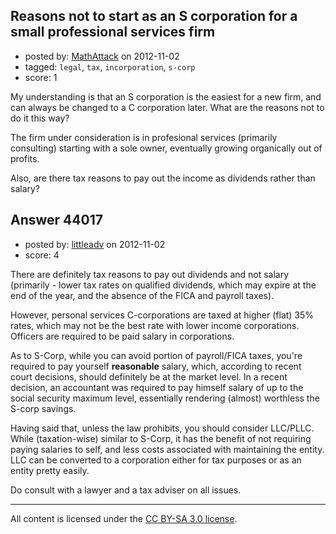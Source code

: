 ## Reasons not to start as an S corporation for a small professional services firm

- posted by: [MathAttack](https://stackexchange.com/users/-1/21447-mathattack) on 2012-11-02
- tagged: `legal`, `tax`, `incorporation`, `s-corp`
- score: 1

My understanding is that an S corporation is the easiest for a new firm, and can always be changed to a C corporation later.  What are the reasons not to do it this way?

The firm under consideration is in profesional services (primarily consulting) starting with a sole owner, eventually growing organically out of profits.

Also, are there tax reasons to pay out the income as dividends rather than salary?





## Answer 44017

- posted by: [littleadv](https://stackexchange.com/users/-1/13808-littleadv) on 2012-11-02
- score: 4

There are definitely tax reasons to pay out dividends and not salary (primarily - lower tax rates on qualified dividends, which may expire at the end of the year, and the absence of the FICA and payroll taxes).

However, personal services C-corporations are taxed at higher (flat) 35% rates, which may not be the best rate with lower income corporations. Officers are required to be paid salary in corporations.

As to S-Corp, while you can avoid portion of payroll/FICA taxes, you're required to pay yourself **reasonable** salary, which, according to recent court decisions, should definitely be at the market level. In a recent decision, an accountant was required to pay himself salary of up to the social security maximum level, essentially rendering (almost) worthless the S-corp savings.

Having said that, unless the law prohibits, you should consider LLC/PLLC. While (taxation-wise) similar to S-Corp, it has the benefit of not requiring paying salaries to self, and less costs associated with maintaining the entity. LLC can be converted to a corporation either for tax purposes or as an entity pretty easily.

Do consult with a lawyer and a tax adviser on all issues.



---

All content is licensed under the [CC BY-SA 3.0 license](https://creativecommons.org/licenses/by-sa/3.0/).
